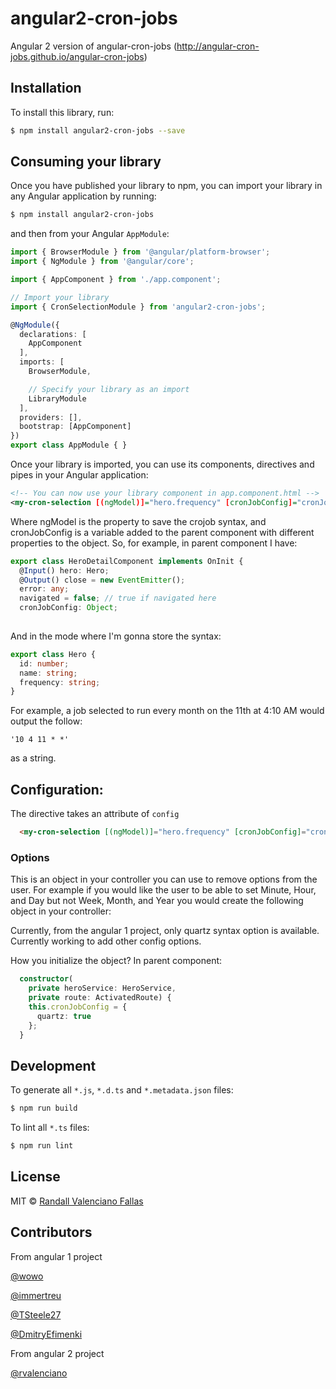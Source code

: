 # angular2-cron-jobs

Angular 2 version of angular-cron-jobs (http://angular-cron-jobs.github.io/angular-cron-jobs)

## Installation

To install this library, run:

```bash
$ npm install angular2-cron-jobs --save
```

## Consuming your library

Once you have published your library to npm, you can import your library in any Angular application by running:

```bash
$ npm install angular2-cron-jobs
```

and then from your Angular `AppModule`:

```typescript
import { BrowserModule } from '@angular/platform-browser';
import { NgModule } from '@angular/core';

import { AppComponent } from './app.component';

// Import your library
import { CronSelectionModule } from 'angular2-cron-jobs';

@NgModule({
  declarations: [
    AppComponent
  ],
  imports: [
    BrowserModule,

    // Specify your library as an import
    LibraryModule
  ],
  providers: [],
  bootstrap: [AppComponent]
})
export class AppModule { }
```

Once your library is imported, you can use its components, directives and pipes in your Angular application:

```xml
<!-- You can now use your library component in app.component.html -->
<my-cron-selection [(ngModel)]="hero.frequency" [cronJobConfig]="cronJobConfig" ngDefaultControl></my-cron-selection>
```

Where ngModel is the property to save the crojob syntax, and cronJobConfig is a variable added to the parent component with different properties to the object.
So, for example, in parent component I have:

```typescript
export class HeroDetailComponent implements OnInit {
  @Input() hero: Hero;
  @Output() close = new EventEmitter();
  error: any;
  navigated = false; // true if navigated here
  cronJobConfig: Object;
  
```

And in the mode where I'm gonna store the syntax:

```typescript
export class Hero {
  id: number;
  name: string;
  frequency: string;
}
```

For example, a job selected to run every month on the 11th at 4:10 AM would output the follow:

    '10 4 11 * *'

as a string.

## Configuration:

The directive takes an attribute of `config`

```html
  <my-cron-selection [(ngModel)]="hero.frequency" [cronJobConfig]="cronJobConfig" ngDefaultControl></my-cron-selection>
```    
### Options

This is an object in your controller you can use to remove options from the user.  For example if you would like the user to be able to set Minute, Hour, and Day but not Week, Month, and Year you would create the following object in your controller:

Currently, from the angular 1 project, only quartz syntax option is available. Currently working to add other config options.


How you initialize the object? In parent component:

```typescript
  constructor(
    private heroService: HeroService,
    private route: ActivatedRoute) {
    this.cronJobConfig = {
      quartz: true
    };
  }

```

## Development

To generate all `*.js`, `*.d.ts` and `*.metadata.json` files:

```bash
$ npm run build
```

To lint all `*.ts` files:

```bash
$ npm run lint
```

## License

MIT © [Randall Valenciano Fallas](mailto:ravf.226@gmail.com)

## Contributors

From angular 1 project

[@wowo](https://github.com/wowo)

[@immertreu](https://github.com/immertreu)

[@TSteele27](https://github.com/TSteele27)

[@DmitryEfimenki](https://github.com/DmitryEfimenko)

From angular 2 project

[@rvalenciano](https://github.com/rvalenciano)


